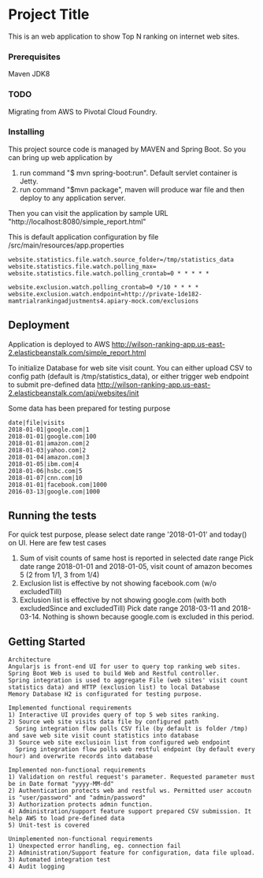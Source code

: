 # Project Title
This is an web application to show Top N ranking on internet web sites.

### Prerequisites
Maven
JDK8

### TODO
Migrating from AWS to Pivotal Cloud Foundry.

### Installing
This project source code is managed by MAVEN and Spring Boot. So you can bring up web application by 
1) run command "$ mvn spring-boot:run". Default servlet container is Jetty.
2) run command "$mvn package", maven will produce war file and then deploy to any application server.

Then you can visit the application by sample URL "http://localhost:8080/simple_report.html"

This is default application configuration by file /src/main/resources/app.properties
```
website.statistics.file.watch.source_folder=/tmp/statistics_data
website.statistics.file.watch.polling_max=
website.statistics.file.watch.polling_crontab=0 * * * * *

website.exclusion.watch.polling_crontab=0 */10 * * * *
website.exclusion.watch.endpoint=http://private-1de182-mamtrialrankingadjustments4.apiary-mock.com/exclusions
```

## Deployment
Application is deployed to AWS
http://wilson-ranking-app.us-east-2.elasticbeanstalk.com/simple_report.html

To initialize Database for web site visit count. You can either upload CSV to config path (default is /tmp/statistics_data), or either trigger web endpoint to submit pre-defined data
http://wilson-ranking-app.us-east-2.elasticbeanstalk.com/api/websites/init

Some data has been prepared for testing purpose
```
date|file|visits
2018-01-01|google.com|1
2018-01-01|google.com|100
2018-01-01|amazon.com|2
2018-01-03|yahoo.com|2
2018-01-04|amazon.com|3
2018-01-05|ibm.com|4
2018-01-06|hsbc.com|5
2018-01-07|cnn.com|10
2018-01-01|facebook.com|1000
2016-03-13|google.com|1000
```

## Running the tests
For quick test purpose, please select date range '2018-01-01' and today() on UI.
Here are few test cases
1) Sum of visit counts of same host is reported in selected date range
Pick date range 2018-01-01 and 2018-01-05, visit count of amazon becomes 5 (2 from 1/1, 3 from 1/4)
2) Exclusion list is effective by not showing facebook.com (w/o excludedTill)
3) Exclusion list is effective by not showing google.com (with both excludedSince and excludedTill)
Pick date range 2018-03-11 and 2018-03-14. Nothing is shown because google.com is excluded in this period.

## Getting Started
```
Architecture
Angularjs is front-end UI for user to query top ranking web sites.
Spring Boot Web is used to build Web and Restful controller.
Spring integration is used to aggregate File (web sites' visit count statistics data) and HTTP (exclusion list) to local Database
Memory Database H2 is configurated for testing purpose.
```
```
Implemented functional requirements
1) Interactive UI provides query of top 5 web sites ranking.
2) Source web site visits data file by configured path
  Spring integration flow polls CSV file (by default is folder /tmp) and save web site visit count statistics into database
3) Source web site exclusioin list from configured web endpoint
  Spring integration flow polls web restful endpoint (by default every hour) and overwrite records into database
```
```
Implemented non-functional requirements
1) Validation on restful request's parameter. Requested parameter must be in Date format "yyyy-MM-dd"
2) Authentication protects web and restful ws. Permitted user accoutn is "user/password" and "admin/password"
3) Authorization protects admin function.
4) Administration/support feature support prepared CSV submission. It help AWS to load pre-defined data
5) Unit-test is covered
```
```
Unimplemented non-functional requirements
1) Unexpected error handling, eg. connection fail
2) Administration/Support feature for configuration, data file upload.
3) Automated integration test
4) Audit logging
```
